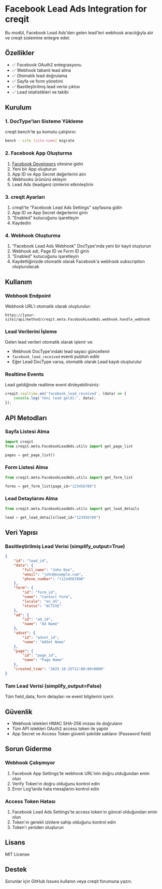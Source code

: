 # Facebook Lead Ads Integration for creqit

Bu modül, Facebook Lead Ads'den gelen lead'leri webhook aracılığıyla alır ve creqit sistemine entegre eder.

## Özellikler

- ✅ Facebook OAuth2 entegrasyonu
- ✅ Webhook tabanlı lead alma
- ✅ Otomatik lead doğrulama
- ✅ Sayfa ve form yönetimi
- ✅ Basitleştirilmiş lead verisi çıktısı
- ✅ Lead istatistikleri ve takibi

## Kurulum

### 1. DocType'ları Sisteme Yükleme

creqit bench'te şu komutu çalıştırın:

```bash
bench --site [site-name] migrate
```

### 2. Facebook App Oluşturma

1. [Facebook Developers](https://developers.facebook.com/) sitesine gidin
2. Yeni bir App oluşturun
3. App ID ve App Secret değerlerini alın
4. Webhooks ürününü ekleyin
5. Lead Ads (leadgen) izinlerini etkinleştirin

### 3. creqit Ayarları

1. creqit'te "Facebook Lead Ads Settings" sayfasına gidin
2. App ID ve App Secret değerlerini girin
3. "Enabled" kutucuğunu işaretleyin
4. Kaydedin

### 4. Webhook Oluşturma

1. "Facebook Lead Ads Webhook" DocType'ında yeni bir kayıt oluşturun
2. Webhook adı, Page ID ve Form ID girin
3. "Enabled" kutucuğunu işaretleyin
4. Kaydettiğinizde otomatik olarak Facebook'a webhook subscription oluşturulacak

## Kullanım

### Webhook Endpoint

Webhook URL'i otomatik olarak oluşturulur:
```
https://[your-site]/api/method/creqit.meta.FacebookLeadAds.webhook.handle_webhook
```

### Lead Verilerini İşleme

Gelen lead verileri otomatik olarak işlenir ve:
- Webhook DocType'ındaki lead sayacı güncellenir
- `facebook_lead_received` eventi publish edilir
- Eğer Lead DocType varsa, otomatik olarak Lead kaydı oluşturulur

### Realtime Events

Lead geldiğinde realtime event dinleyebilirsiniz:

```javascript
creqit.realtime.on('facebook_lead_received', (data) => {
    console.log('Yeni lead geldi:', data);
});
```

## API Metodları

### Sayfa Listesi Alma

```python
import creqit
from creqit.meta.FacebookLeadAds.utils import get_page_list

pages = get_page_list()
```

### Form Listesi Alma

```python
from creqit.meta.FacebookLeadAds.utils import get_form_list

forms = get_form_list(page_id="123456789")
```

### Lead Detaylarını Alma

```python
from creqit.meta.FacebookLeadAds.utils import get_lead_details

lead = get_lead_details(lead_id="123456789")
```

## Veri Yapısı

### Basitleştirilmiş Lead Verisi (simplify_output=True)

```json
{
    "id": "lead_id",
    "data": {
        "full_name": "John Doe",
        "email": "john@example.com",
        "phone_number": "+1234567890"
    },
    "form": {
        "id": "form_id",
        "name": "Contact Form",
        "locale": "en_US",
        "status": "ACTIVE"
    },
    "ad": {
        "id": "ad_id",
        "name": "Ad Name"
    },
    "adset": {
        "id": "adset_id",
        "name": "AdSet Name"
    },
    "page": {
        "id": "page_id",
        "name": "Page Name"
    },
    "created_time": "2025-10-25T12:00:00+0000"
}
```

### Tam Lead Verisi (simplify_output=False)

Tüm field_data, form detayları ve event bilgilerini içerir.

## Güvenlik

- Webhook istekleri HMAC SHA-256 imzası ile doğrulanır
- Tüm API istekleri OAuth2 access token ile yapılır
- App Secret ve Access Token güvenli şekilde saklanır (Password field)

## Sorun Giderme

### Webhook Çalışmıyor

1. Facebook App Settings'te webhook URL'inin doğru olduğundan emin olun
2. Verify Token'ın doğru olduğunu kontrol edin
3. Error Log'larda hata mesajlarını kontrol edin

### Access Token Hatası

1. Facebook Lead Ads Settings'te access token'ın güncel olduğundan emin olun
2. Token'ın gerekli izinlere sahip olduğunu kontrol edin
3. Token'ı yeniden oluşturun

## Lisans

MIT License

## Destek

Sorunlar için GitHub Issues kullanın veya creqit forumuna yazın.

